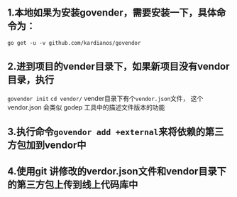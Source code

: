 ## 1.本地如果为安装govender，需要安装一下，具体命令为：
`go get -u -v github.com/kardianos/govendor`

## 2.进到项目的vender目录下，如果新项目没有vendor目录，执行
`govendor init`
`cd vendor/`
vender目录下有个`vendor.json`文件，
这个 vendor.json 会类似 godep 工具中的描述文件版本的功能

## 3.执行命令`govendor add +external`来将依赖的第三方包加到vendor中

## 4.使用git 讲修改的verdor.json文件和vendor目录下的第三方包上传到线上代码库中